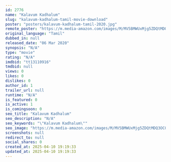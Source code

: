 ```yaml
---
id: 2776
name: "Kalavum Kadhalum"
slug: "kalavum-kadhalum-tamil-movie-download"
poster: "posters/kalavum-kadhalum-tamil-2020.jpg"
remote_poster: "https://m.media-amazon.com/images/M/MV5BMWUxMjg5ZDQtMDQ3OC00ZDVjLWExODAtOTQyMTcwZWE5NDE2XkEyXkFqcGdeQXVyMTIzNTUyOTAx._V1_SX300.jpg"
original_language: "Tamil"
dubbed_in: null
released_date: "06 Mar 2020"
synopsis: "N/A"
type: "movie"
rating: "N/A"
imdbid: "tt13110916"
tmdbid: null
views: 0
likes: 0
dislikes: 0
author_id: 1
trailer_url: null
runtime: "N/A"
is_featured: 0
is_active: 1
is_comingsoon: 0
seo_title: "Kalavum Kadhalum"
seo_description: "N/A"
seo_keywords: "\"Kalavum Kadhalum\""
seo_image: "https://m.media-amazon.com/images/M/MV5BMWUxMjg5ZDQtMDQ3OC00ZDVjLWExODAtOTQyMTcwZWE5NDE2XkEyXkFqcGdeQXVyMTIzNTUyOTAx._V1_SX300.jpg"
screenshots: null
redirect_to: null
social_shares: 0
created_at: 2025-04-10 19:19:33
updated_at: 2025-04-10 19:19:33
---
```


